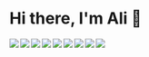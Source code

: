 # Hi there, I'm Ali :wave:

<img align="left" with="47%" src="https://github-readme-stats.vercel.app/api/top-langs/?username=ali-amechghal&layout=compact" />

<img align="left" with="47%" src="https://github-readme-stats.vercel.app/api?username=ali-amechghal&show_icons=true&theme=radical" />

<img align="left" src="https://img.shields.io/badge/javascript-%23323330.svg?style=for-the-badge&logo=javascript&logoColor=%23F7DF1E" />
<img align="left" src="https://img.shields.io/badge/node.js-6DA55F?style=for-the-badge&logo=node.js&logoColor=white" />

<img align="left" src="https://img.shields.io/badge/typescript-%23007ACC.svg?style=for-the-badge&logo=typescript&logoColor=white"/>
<img align="left" src="https://img.shields.io/badge/react-%2320232a.svg?style=for-the-badge&logo=react&logoColor=%2361DAFB"/>
<img align="left" src="https://img.shields.io/badge/Next-black?style=for-the-badge&logo=next.js&logoColor=white"/>
<img align="left" src="https://img.shields.io/badge/java-%23ED8B00.svg?style=for-the-badge&logo=java&logoColor=white" />
<img align="left" src="https://img.shields.io/badge/spring-%236DB33F.svg?style=for-the-badge&logo=spring&logoColor=white"/>
